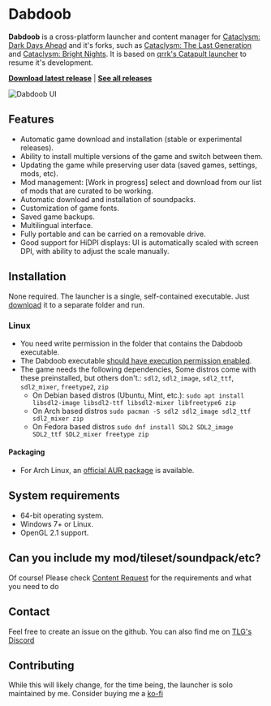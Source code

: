 # Dabdoob

**Dabdoob** is a cross-platform launcher and content manager for [Cataclysm: Dark Days Ahead](https://github.com/CleverRaven/Cataclysm-DDA) and it's forks, such as [Cataclysm: The Last Generation](https://github.com/Cataclysm-TLG/Cataclysm-TLG/) and [Cataclysm: Bright Nights](https://github.com/cataclysmbnteam/Cataclysm-BN). It is based on [qrrk's Catapult launcher](https://github.com/qrrk/Catapult) to resume it's development.

[**Download latest release**](https://github.com/Hihahahalol/Catapult_Dabdoob/releases/latest)  |  [**See all releases**](https://github.com/Hihahahalol/Catapult_Dabdoob/releases)



![Dabdoob UI](./.github/Dabdoob_ui.gif)

## Features

- Automatic game download and installation (stable or experimental releases).
- Ability to install multiple versions of the game and switch between them.
- Updating the game while preserving user data (saved games, settings, mods, etc).
- Mod management: [Work in progress] select and download from our list of mods that are curated to be working.
- Automatic download and installation of soundpacks.
- Customization of game fonts.
- Saved game backups.
- Multilingual interface.
- Fully portable and can be carried on a removable drive.
- Good support for HiDPI displays: UI is automatically scaled with screen DPI, with ability to adjust the scale manually.

## Installation

None required. The launcher is a single, self-contained executable. Just [download](https://github.com/Hihahahalol/Catapult_TLG/releases/latest) it to a separate folder and run.

### Linux
- You need write permission in the folder that contains the Dabdoob executable.
- The Dabdoob executable [should have execution permission enabled](https://askubuntu.com/a/485001).
- The game needs the following dependencies, Some distros come with these preinstalled, but others don't.: `sdl2`, `sdl2_image`, `sdl2_ttf`, `sdl2_mixer`, `freetype2`, `zip`
    - On Debian based distros (Ubuntu, Mint, etc.): `sudo apt install libsdl2-image libsdl2-ttf libsdl2-mixer libfreetype6 zip`
    - On Arch based distros `sudo pacman -S sdl2 sdl2_image sdl2_ttf sdl2_mixer zip`
    - On Fedora based distros `sudo dnf install SDL2 SDL2_image SDL2_ttf SDL2_mixer freetype zip`

#### Packaging

- For Arch Linux, an [official AUR package](https://aur.archlinux.org/packages/catapult-bin) is available.

## System requirements

- 64-bit operating system.
- Windows 7+ or Linux.
- OpenGL 2.1 support.

## Can you include my mod/tileset/soundpack/etc?

Of course! Please check [Content Request](Content%20Request.md) for the requirements and what you need to do

## Contact

Feel free to create an issue on the github. You can also find me on [TLG's Discord](https://discord.com/invite/zT9sXmZNCK)

## Contributing

While this will likely change, for the time being, the launcher is solo maintained by me. Consider buying me a [ko-fi](https://ko-fi.com/hihahahalol)

